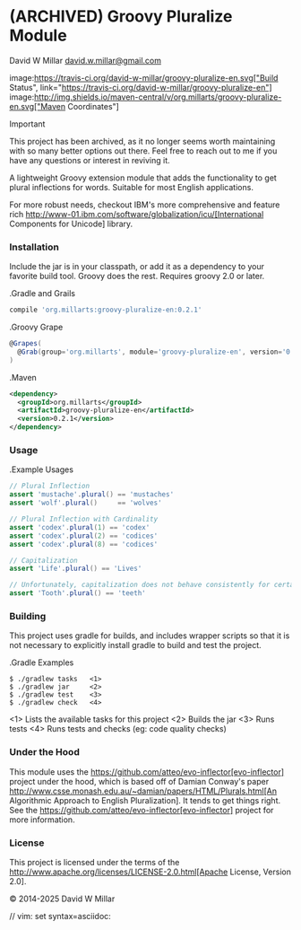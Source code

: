 # (ARCHIVED) Groovy Pluralize Module
David W Millar <david.w.millar@gmail.com>


image:https://travis-ci.org/david-w-millar/groovy-pluralize-en.svg["Build Status", link="https://travis-ci.org/david-w-millar/groovy-pluralize-en"]
image:http://img.shields.io/maven-central/v/org.millarts/groovy-pluralize-en.svg["Maven Coordinates"]


> [!IMPORTANT]
> This project has been archived, as it no longer seems worth maintaining with so many better options out there. Feel free to reach out to me if you have any questions or interest in reviving it.


A lightweight Groovy extension module that adds the functionality
to get plural inflections for words. Suitable for most English applications.

For more robust needs, checkout IBM's more comprehensive and feature rich
http://www-01.ibm.com/software/globalization/icu/[International Components for Unicode] library.

### Installation

Include the jar is in your classpath, or add it as a dependency to your favorite build tool.
Groovy does the rest.
Requires groovy 2.0 or later.


.Gradle and Grails
```groovy
compile 'org.millarts:groovy-pluralize-en:0.2.1'
```

.Groovy Grape
```groovy
@Grapes(
  @Grab(group='org.millarts', module='groovy-pluralize-en', version='0.2.1')
)
```

.Maven
```xml
<dependency>
  <groupId>org.millarts</groupId>
  <artifactId>groovy-pluralize-en</artifactId>
  <version>0.2.1</version>
</dependency>
```

### Usage

.Example Usages
```groovy
// Plural Inflection
assert 'mustache'.plural() == 'mustaches'
assert 'wolf'.plural()     == 'wolves'

// Plural Inflection with Cardinality
assert 'codex'.plural(1) == 'codex'
assert 'codex'.plural(2) == 'codices'
assert 'codex'.plural(8) == 'codices'

// Capitalization
assert 'Life'.plural() == 'Lives'

// Unfortunately, capitalization does not behave consistently for certain words. EG:
assert 'Tooth'.plural() == 'teeth'
```


### Building

This project uses gradle for builds, and includes wrapper scripts
so that it is not necessary to explicitly install gradle to build and test the project.

.Gradle Examples
```shell
$ ./gradlew tasks   <1>
$ ./gradlew jar     <2>
$ ./gradlew test    <3>
$ ./gradlew check   <4>
```
<1> Lists the available tasks for this project
<2> Builds the jar
<3> Runs tests
<4> Runs tests and checks (eg: code quality checks)

### Under the Hood

This module uses the https://github.com/atteo/evo-inflector[evo-inflector] project
under the hood, which is based off of Damian Conway's paper
http://www.csse.monash.edu.au/~damian/papers/HTML/Plurals.html[An Algorithmic Approach to English Pluralization].
It tends to get things right. See the https://github.com/atteo/evo-inflector[evo-inflector] project for more information.


### License

This project is licensed under the terms of the
http://www.apache.org/licenses/LICENSE-2.0.html[Apache License, Version 2.0].

&copy; 2014-2025 David W Millar

// vim: set syntax=asciidoc:
